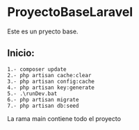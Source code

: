 # ProyectoBaseLaravel
Este es un pryecto base.

## Inicio: 
```
1.- composer update
2.- php artisan cache:clear
3.- php artisan config:cache
4.- php artisan key:generate
5.- .\runDev.bat
6.- php artisan migrate
7.- php artisan db:seed
```
La rama main contiene todo el proyecto
